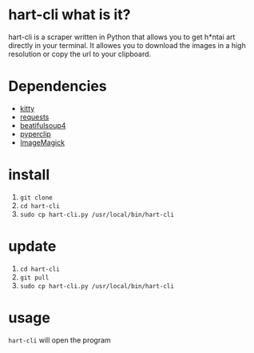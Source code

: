 # hart-cli what is it?
hart-cli is a scraper written in Python that allows you to get h*ntai art directly in your terminal.
It allowes you to download the images in a high resolution or copy the url to your clipboard.

# Dependencies 
- [kitty](https://github.com/kovidgoyal/kitty)
- [requests](https://pypi.org/project/requests/)
- [beatifulsoup4](https://pypi.org/project/beautifulsoup4/)
- [pyperclip](https://pypi.org/project/pyperclip/)
- [ImageMagick](https://imagemagick.org/)

# install 
1. `git clone `
2. `cd hart-cli`
3. `sudo cp hart-cli.py /usr/local/bin/hart-cli`

# update
1. `cd hart-cli`
2. `git pull`
3. `sudo cp hart-cli.py /usr/local/bin/hart-cli`

# usage
`hart-cli` will open the program
